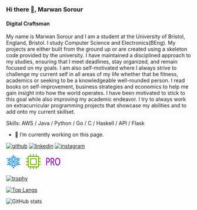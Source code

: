 ### Hi there 👋, Marwan Sorour
#### Digital Craftsman
My name is Marwan Sorour and I am a student at the University of Bristol, England, Bristol. I study Computer Science and Electronics(BEng). My projects are either built from the ground up or are created using a skeleton code provided by the university. I have maintained a disciplined approach to my studies, ensuring that I meet deadlines, stay organized, and remain focused on my goals. I am also self-motivated where I always strive to challenge my current self in all areas of my life whether that be fitness, academics or seeking to be a knowledgeable well-rounded person. I read books on self-improvement, business strategies and economics to help me gain insight into how the world operates. I have been motivated to stick to this goal while also improving my academic endeavor. I try to always work on extracurricular programming projects that showcase my abilities and to add onto my current skillset.

Skills: AWS / Java / Python / Go / C / Haskell / API / Flask

- 🔭 I’m currently working on this page. 


[<img src='https://cdn.jsdelivr.net/npm/simple-icons@3.0.1/icons/github.svg' alt='github' height='40'>](https://github.com/MarwanSorour0821)  [<img src='https://cdn.jsdelivr.net/npm/simple-icons@3.0.1/icons/linkedin.svg' alt='linkedin' height='40'>](https://www.linkedin.com/in/www.linkedin.com/in/marwan-sorour-537607215/)  [<img src='https://cdn.jsdelivr.net/npm/simple-icons@3.0.1/icons/instagram.svg' alt='instagram' height='40'>](https://www.instagram.com/marwan_sorour821/)  

<a href='https://archiveprogram.github.com/'><img src='https://raw.githubusercontent.com/acervenky/animated-github-badges/master/assets/acbadge.gif' width='40' height='40'></a> <a href='https://docs.github.com/en/developers'><img src='https://raw.githubusercontent.com/acervenky/animated-github-badges/master/assets/devbadge.gif' width='40' height='40'></a> <a href='https://github.com/pricing'><img src='https://raw.githubusercontent.com/acervenky/animated-github-badges/master/assets/pro.gif' width='40' height='40'></a> 

[![trophy](https://github-profile-trophy.vercel.app/?username=MarwanSorour0821)](https://github.com/ryo-ma/github-profile-trophy)

[![Top Langs](https://github-readme-stats.vercel.app/api/top-langs/?username=MarwanSorour0821)](https://github.com/anuraghazra/github-readme-stats)

![GitHub stats](https://github-readme-stats.vercel.app/api?username=MarwanSorour0821&show_icons=true)  

